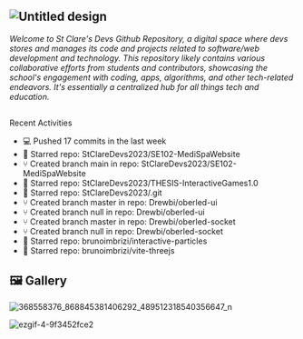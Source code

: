 ## ![Untitled design](https://github.com/StClareDevs2023/.github/assets/63950629/c89c9ca1-4ff5-40d3-a83f-697eb00dc77a)

_Welcome to St Clare's Devs Github Repository, a digital space where devs stores and manages its code and projects related to software/web development and technology. This repository likely contains various collaborative efforts from students and contributors, showcasing the school's engagement with coding, apps, algorithms, and other tech-related endeavors. It's essentially a centralized hub for all things tech and education._

##
Recent Activities
- 💻 Pushed 17 commits in the last week
- 🌟 Starred repo: StClareDevs2023/SE102-MediSpaWebsite
- ⑂ Created branch main in repo: StClareDevs2023/SE102-MediSpaWebsite
- 🌟 Starred repo: StClareDevs2023/THESIS-InteractiveGames1.0
- 🌟 Starred repo: StClareDevs2023/.git
- ⑂ Created branch master in repo: Drewbi/oberled-ui
- ⑂ Created branch null in repo: Drewbi/oberled-ui
- ⑂ Created branch master in repo: Drewbi/oberled-socket
- ⑂ Created branch null in repo: Drewbi/oberled-socket
- 🌟 Starred repo: brunoimbrizi/interactive-particles
- 🌟 Starred repo: brunoimbrizi/vite-threejs
##



## 🖼️ Gallery

![368558376_868845381406292_489512318540356647_n](https://github.com/StClareDevs2023/.github/assets/63950629/047485a9-a9cb-479d-8c72-8f2b37fe0ba2)

![ezgif-4-9f3452fce2](https://github.com/StClareDevs2023/.github/assets/63950629/6da8ddc5-42f5-44b7-9b2d-bfb370e708e5)
